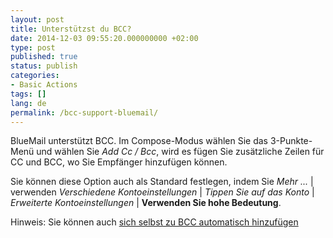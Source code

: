 ```yaml
---
layout: post
title: Unterstützst du BCC?
date: 2014-12-03 09:55:20.000000000 +02:00
type: post
published: true
status: publish
categories:
- Basic Actions
tags: []
lang: de
permalink: /bcc-support-bluemail/
---
```


BlueMail unterstützt BCC. Im Compose-Modus wählen Sie das 3-Punkte-Menü und wählen Sie *Add Cc / Bcc*, wird es fügen Sie zusätzliche Zeilen für CC und BCC, wo Sie Empfänger hinzufügen können.

Sie können diese Option auch als Standard festlegen, indem Sie *Mehr ...* \| verwenden *Verschiedene Kontoeinstellungen* \| *Tippen Sie auf das Konto* \| *Erweiterte Kontoeinstellungen* \| **Verwenden Sie hohe Bedeutung**.

Hinweis: Sie können auch [sich selbst zu BCC automatisch hinzufügen](/myself-bcc-automatically/)
